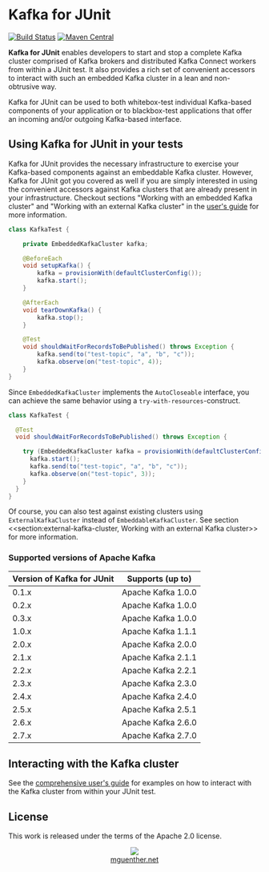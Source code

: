 # Kafka for JUnit

[![Build Status](https://travis-ci.org/mguenther/kafka-junit.svg?branch=master)](https://travis-ci.org/mguenther/kafka-junit.svg) [![Maven Central](https://maven-badges.herokuapp.com/maven-central/net.mguenther.kafka/kafka-junit/badge.svg)](https://maven-badges.herokuapp.com/maven-central/net.mguenther.kafka/kafka-junit)

**Kafka for JUnit** enables developers to start and stop a complete Kafka cluster comprised of Kafka brokers and distributed Kafka Connect workers from within a JUnit test. It also provides a rich set of convenient accessors to interact with such an embedded Kafka cluster in a lean and non-obtrusive way.

Kafka for JUnit can be used to both whitebox-test individual Kafka-based components of your application or to blackbox-test applications that offer an incoming and/or outgoing Kafka-based interface.

## Using Kafka for JUnit in your tests

Kafka for JUnit provides the necessary infrastructure to exercise your Kafka-based components against an embeddable Kafka cluster. However, Kafka for JUnit got you covered as well if you are simply interested in using the convenient accessors against Kafka clusters that are already present in your infrastructure. Checkout sections "Working with an embedded Kafka cluster" and "Working with an external Kafka cluster" in the [user's guide](https://mguenther.github.io/kafka-junit) for more information.

```java
class KafkaTest {

    private EmbeddedKafkaCluster kafka;

    @BeforeEach
    void setupKafka() {
        kafka = provisionWith(defaultClusterConfig());
        kafka.start();
    }

    @AfterEach
    void tearDownKafka() {
        kafka.stop();
    }

    @Test
    void shouldWaitForRecordsToBePublished() throws Exception {
        kafka.send(to("test-topic", "a", "b", "c"));
        kafka.observe(on("test-topic", 4));
    }
}
```

Since `EmbeddedKafkaCluster` implements the `AutoCloseable` interface, you can achieve the same behavior using a `try-with-resources`-construct.

```java
class KafkaTest {

  @Test
  void shouldWaitForRecordsToBePublished() throws Exception {

    try (EmbeddedKafkaCluster kafka = provisionWith(defaultClusterConfig())) {
      kafka.start();
      kafka.send(to("test-topic", "a", "b", "c"));
      kafka.observe(on("test-topic", 3));
    }
  }
}
```

Of course, you can also test against existing clusters using `ExternalKafkaCluster` instead of `EmbeddableKafkaCluster`. See section <<section:external-kafka-cluster, Working with an external Kafka cluster>> for more information.

### Supported versions of Apache Kafka

| Version of Kafka for JUnit | Supports (up to)   |
| -------------------------- | ------------------ |
| 0.1.x                      | Apache Kafka 1.0.0 |
| 0.2.x                      | Apache Kafka 1.0.0 |
| 0.3.x                      | Apache Kafka 1.0.0 |
| 1.0.x                      | Apache Kafka 1.1.1 |
| 2.0.x                      | Apache Kafka 2.0.0 |
| 2.1.x                      | Apache Kafka 2.1.1 |
| 2.2.x                      | Apache Kafka 2.2.1 |
| 2.3.x                      | Apache Kafka 2.3.0 |
| 2.4.x                      | Apache Kafka 2.4.0 |
| 2.5.x                      | Apache Kafka 2.5.1 |
| 2.6.x                      | Apache Kafka 2.6.0 |
| 2.7.x                      | Apache Kafka 2.7.0 |

## Interacting with the Kafka cluster

See the [comprehensive user's guide](https://mguenther.github.io/kafka-junit) for examples on how to interact with the Kafka cluster from within your JUnit test.

## License

This work is released under the terms of the Apache 2.0 license.

<p>
    <div align="center">
        <div><img src="made-in-darmstadt.jpg"></div>
        <div><a href="https://mguenther.net">mguenther.net</a></div>
    </div>
</p>